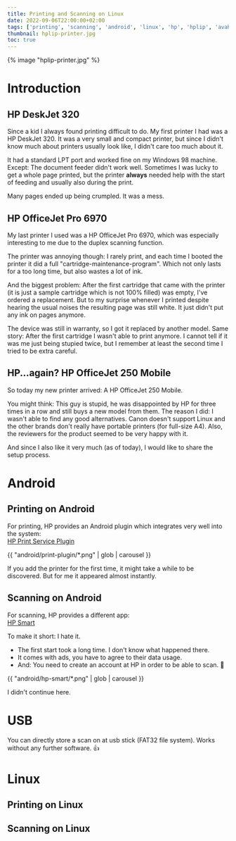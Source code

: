 ```yaml
---
title: Printing and Scanning on Linux
date: 2022-09-06T22:00:00+02:00
tags: ['printing', 'scanning', 'android', 'linux', 'hp', 'hplip', 'avahi', 'cups', 'sane']
thumbnail: hplip-printer.jpg
toc: true
---
```


{% image "hplip-printer.jpg" %}

# Introduction

## HP DeskJet 320

Since a kid I always found printing difficult to do.
My first printer I had was a HP DeskJet 320.
It was a very small and compact printer, but since I didn't know much about printers usually look like,
I didn't care too much about it.

It had a standard LPT port and worked fine on my Windows 98 machine.
Except: The document feeder didn't work well. Sometimes I was lucky to get a whole page printed,
but the printer **always** needed help with the start of feeding and usually also during the print.

Many pages ended up being crumpled.
It was a mess.

## HP OfficeJet Pro 6970

My last printer I used was a HP OfficeJet Pro 6970, which was especially interesting to me due to the
duplex scanning function.

The printer was annoying though: I rarely print, and each time I booted the printer it did a full
"cartridge-maintenance-program". Which not only lasts for a too long time, but also wastes a lot of ink.

And the biggest problem: After the first cartridge that came with the printer (it is just a sample cartridge which is not 100% filled)
was empty, I've ordered a replacement.
But to my surprise whenever I printed despite hearing the usual noises the resulting page was still white.
It just didn't put any ink on pages anymore.

The device was still in warranty, so I got it replaced by another model.
Same story: After the first cartridge I wasn't able to print anymore.
I cannot tell if it was me just being stupied twice, but I remember at least the second time I tried to be extra careful.

## HP...again? HP OfficeJet 250 Mobile

So today my new printer arrived: A HP OfficeJet 250 Mobile.

You might think: This guy is stupid, he was disappointed by HP for three times in a row and still buys a new model from them.
The reason I did: I wasn't able to find any good alternatives.
Canon doesn't support Linux and the other brands don't really have portable printers (for full-size A4).
Also, the reviewers for the product seemed to be very happy with it.

And since I also like it very much (as of today), I would like to share the setup process.

# Android

## Printing on Android

For printing, HP provides an Android plugin which integrates very well into the system:  
[HP Print Service Plugin](https://play.google.com/store/apps/details?id=com.hp.android.printservice)

{{ "android/print-plugin/*.png" | glob | carousel }}

If you add the printer for the first time, it might take a while to be discovered.
But for me it appeared almost instantly.

## Scanning on Android

For scanning, HP provides a different app:  
[HP Smart](https://play.google.com/store/apps/details?id=com.hp.printercontrol)

To make it short: I hate it.

- The first start took a long time. I don't know what happened there.
- It comes with ads, you have to agree to their data usage.
- And: You need to create an account at HP in order to be able to scan. 🤮

{{ "android/hp-smart/*.png" | glob | carousel }}

I didn't continue here.

# USB

You can directly store a scan on at usb stick (FAT32 file system).
Works without any further software. 👍

# Linux

## Printing on Linux

## Scanning on Linux
